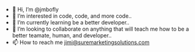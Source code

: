 - 👋 Hi, I’m @jmbofly
- 👀 I’m interested in code, code, and more code..
- 🌱 I’m currently learning be a better developer..
- 💞️ I’m looking to collaborate on anything that will teach me how to be a better teamate, human, and developer..
- 📫 How to reach me jimi@suremarketingsolutions.com

<!---
jmbofly/jmbofly is a ✨ special ✨ repository because its `README.md` (this file) appears on your GitHub profile.
You can click the Preview link to take a look at your changes.
--->
